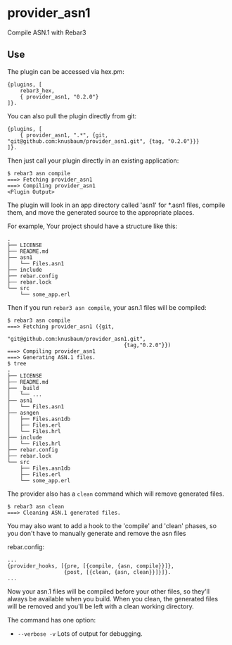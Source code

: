 provider_asn1
=====

Compile ASN.1 with Rebar3

Use
---

The plugin can be accessed via hex.pm:
```
{plugins, [
    rebar3_hex,
    { provider_asn1, "0.2.0"}
]}.
```

You can also pull the plugin directly from git:
```
{plugins, [
    { provider_asn1, ".*", {git, "git@github.com:knusbaum/provider_asn1.git", {tag, "0.2.0"}}}
]}.
```

Then just call your plugin directly in an existing application:

```
$ rebar3 asn compile
===> Fetching provider_asn1
===> Compiling provider_asn1
<Plugin Output>
```

The plugin will look in an app directory called 'asn1' for *.asn1 files, compile them, and move the generated source to the appropriate places.

For example, Your project should have a structure like this:
```
.
├── LICENSE
├── README.md
├── asn1
│   └── Files.asn1
├── include
├── rebar.config
├── rebar.lock
└── src
    └── some_app.erl
```
Then if you run `rebar3 asn compile`, your asn.1 files will be compiled:
```
$ rebar3 asn compile
===> Fetching provider_asn1 ({git,
                                     "git@github.com:knusbaum/provider_asn1.git",
                                     {tag,"0.2.0"}})
===> Compiling provider_asn1
===> Generating ASN.1 files.
$ tree
.
├── LICENSE
├── README.md
├── _build
│   └── ...
├── asn1
│   └── Files.asn1
├── asngen
│   ├── Files.asn1db
│   ├── Files.erl
│   └── Files.hrl
├── include
│   └── Files.hrl
├── rebar.config
├── rebar.lock
└── src
    ├── Files.asn1db
    ├── Files.erl
    └── some_app.erl
```

The provider also has a `clean` command which will remove generated files.
```
$ rebar3 asn clean
===> Cleaning ASN.1 generated files.
```

You may also want to add a hook to the 'compile' and 'clean' phases, so you don't have to manually generate and remove the asn files

rebar.config:
```
...
{provider_hooks, [{pre, [{compile, {asn, compile}}]},
                  {post, [{clean, {asn, clean}}]}]}.
...
```
Now your asn.1 files will be compiled before your other files, so they'll always be available when you build.
When you clean, the generated files will be removed and you'll be left with a clean working directory.

The command has one option:
 * `--verbose -v` Lots of output for debugging.
